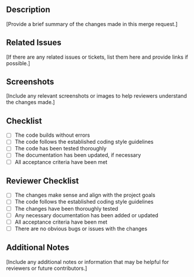## Description

[Provide a brief summary of the changes made in this merge request.]

## Related Issues

[If there are any related issues or tickets, list them here and provide links if possible.]

## Screenshots

[Include any relevant screenshots or images to help reviewers understand the changes made.]

## Checklist

- [ ] The code builds without errors
- [ ] The code follows the established coding style guidelines
- [ ] The code has been tested thoroughly
- [ ] The documentation has been updated, if necessary
- [ ] All acceptance criteria have been met

## Reviewer Checklist

- [ ] The changes make sense and align with the project goals
- [ ] The code follows the established coding style guidelines
- [ ] The changes have been thoroughly tested
- [ ] Any necessary documentation has been added or updated
- [ ] All acceptance criteria have been met
- [ ] There are no obvious bugs or issues with the changes

## Additional Notes

[Include any additional notes or information that may be helpful for reviewers or future contributors.]
